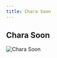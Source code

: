 ```yaml
---
title: Chara Soon
---
```


Chara Soon
----------


![Chara Soon](/images/stories/saga/gundamzz/persos/chara-soon.png)


 

